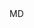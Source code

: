 <?xml version="1.0" encoding="UTF-8"?>
<CustomMetadata xmlns="http://soap.sforce.com/2006/04/metadata">
    <label>MD</label>
</CustomMetadata>
